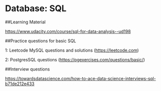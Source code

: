 # Database: SQL

##Learning Material

https://www.udacity.com/course/sql-for-data-analysis--ud198



##Practice questions for basic SQL


1: Leetcode MySQL questions and solutions (https://leetcode.com)


2: PostgresSQL questions (https://pgexercises.com/questions/basic/)



##Interview questions

https://towardsdatascience.com/how-to-ace-data-science-interviews-sql-b71de212e433
